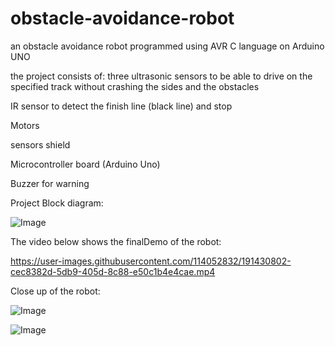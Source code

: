 # obstacle-avoidance-robot

an obstacle avoidance robot programmed using AVR C language on Arduino UNO

the project consists of:
 three ultrasonic sensors to be able to drive on the specified track without crashing the sides and the obstacles

IR sensor to detect the finish line (black line) and stop

Motors

sensors shield

Microcontroller board (Arduino Uno)

Buzzer for warning


Project Block diagram:


![Image](https://user-images.githubusercontent.com/114052832/191440685-9a5e3a9c-07c0-4ea2-ad57-939e4e775b71.png)


The video below shows the finalDemo of the robot:


https://user-images.githubusercontent.com/114052832/191430802-cec8382d-5db9-405d-8c88-e50c1b4e4cae.mp4


Close up of the robot:


![Image](https://user-images.githubusercontent.com/114052832/191429889-9daddf0c-a8d5-48be-aad0-6d469a01f264.jpg)


![Image](https://user-images.githubusercontent.com/114052832/191429890-be84c6d2-da9b-4975-b358-99d7ab223ae3.jpg)


